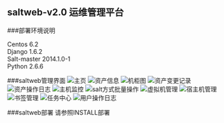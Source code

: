 
saltweb-v2.0 运维管理平台
-
###部署环境说明

Centos 6.2<br>
Django 1.6.2<br>
Salt-master 2014.1.0-1<br>
Python 2.6.6<br>

###saltweb管理界面
![主页](https://github.com/hhr66/saltweb-v2.0/blob/master/%E9%A6%96%E9%A1%B5.jpg)
![资产信息](https://github.com/hhr66/saltweb-v2.0/blob/master/%E8%B5%84%E4%BA%A7%E4%BF%A1%E6%81%AF.jpg)
![机柜图](https://github.com/hhr66/saltweb-v2.0/blob/master/%E6%9C%BA%E6%9F%9C%E5%9B%BE.jpg)
![资产变更记录](https://github.com/hhr66/saltweb-v2.0/blob/master/%E8%B5%84%E4%BA%A7%E5%8F%98%E6%9B%B4%E8%AE%B0%E5%BD%95.jpg)
![资产操作日志](https://github.com/hhr66/saltweb-v2.0/blob/master/%E8%B5%84%E4%BA%A7%E6%93%8D%E4%BD%9C%E6%97%A5%E5%BF%97.jpg)
![主机监控](https://github.com/hhr66/saltweb-v2.0/blob/master/%E4%B8%BB%E6%9C%BA%E7%9B%91%E6%8E%A7.jpg)
![salt方式批量操作](https://github.com/hhr66/saltweb-v2.0/blob/master/salt%E6%96%B9%E5%BC%8F%E6%89%B9%E9%87%8F%E6%93%8D%E4%BD%9C.jpg)
![虚拟机管理](https://github.com/hhr66/saltweb-v2.0/blob/master/%E8%99%9A%E6%8B%9F%E6%9C%BA%E7%AE%A1%E7%90%86.jpg)
![宿主机管理](https://github.com/hhr66/saltweb-v2.0/blob/master/%E5%AE%BF%E4%B8%BB%E6%9C%BA%E7%AE%A1%E7%90%86.jpg)
![书签管理](https://github.com/hhr66/saltweb-v2.0/blob/master/%E4%B9%A6%E7%AD%BE%E7%AE%A1%E7%90%86.jpg)
![任务中心](https://github.com/hhr66/saltweb-v2.0/blob/master/%E4%BB%BB%E5%8A%A1%E4%B8%AD%E5%BF%83.jpg)
![用户操作日志](https://github.com/hhr66/saltweb-v2.0/blob/master/%E7%94%A8%E6%88%B7%E6%93%8D%E4%BD%9C%E6%97%A5%E5%BF%97.jpg)

###saltweb部署
请参照INSTALL部署
